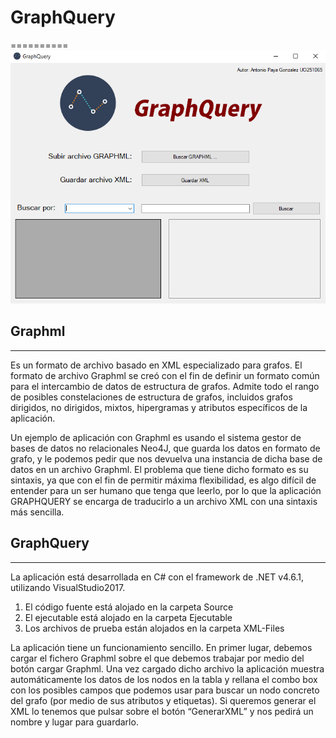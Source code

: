 # GraphQuery
==========
![imagen de la aplicacion](./demo.PNG)

## Graphml
--------------------
Es un formato de archivo basado en XML especializado para grafos. El formato de archivo Graphml se creó con el fin de definir un formato común para el intercambio de datos de estructura de grafos. Admite todo el rango de posibles constelaciones de estructura de grafos, incluidos grafos dirigidos, no dirigidos, mixtos, hipergramas y atributos específicos de la aplicación.

Un ejemplo de aplicación con Graphml es usando el sistema gestor de bases de datos no relacionales Neo4J, que guarda los datos en formato de grafo, y le podemos pedir que nos devuelva una instancia de dicha base de datos en un archivo Graphml.
El problema que tiene dicho formato es su sintaxis, ya que con el fin de permitir máxima flexibilidad, es algo difícil de entender para un ser humano que tenga que leerlo, por lo que la aplicación GRAPHQUERY se encarga de traducirlo a un archivo XML con una sintaxis más sencilla.

## GraphQuery
--------------------
La aplicación está desarrollada en C# con el framework de .NET v4.6.1, utilizando VisualStudio2017.
1. El código fuente está alojado en la carpeta Source
2. El ejecutable está alojado en la carpeta Ejecutable
3. Los archivos de prueba están alojados en la carpeta XML-Files

La aplicación tiene un funcionamiento sencillo. En primer lugar, debemos cargar el fichero Graphml sobre el que debemos trabajar por medio del botón cargar Graphml.
Una vez cargado dicho archivo la aplicación muestra automáticamente los datos de los nodos en la tabla y rellana el combo box con los posibles campos que podemos usar para buscar un nodo concreto del grafo (por medio de sus atributos y etiquetas).
Si queremos generar el XML lo tenemos que pulsar sobre el botón “GenerarXML” y nos pedirá un nombre y lugar para guardarlo.
